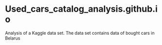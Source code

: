 # Used_cars_catalog_analysis.github.io
Analysis of a Kaggle data set. The data set contains data of bought cars in Belarus

